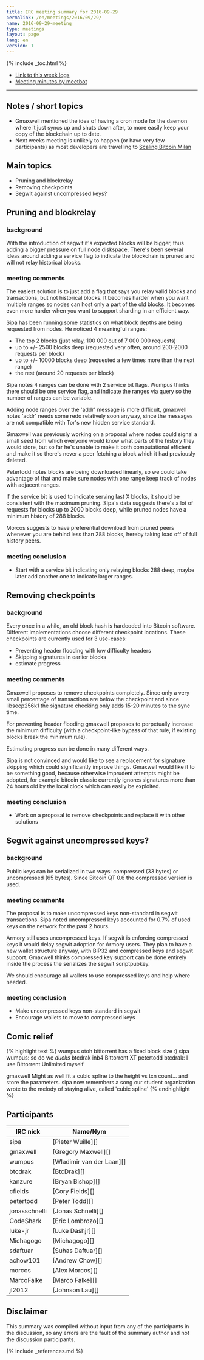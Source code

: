 ```yaml
---
title: IRC meeting summary for 2016-09-29
permalink: /en/meetings/2016/09/29/
name: 2016-09-29-meeting
type: meetings
layout: page
lang: en
version: 1
---
```

{% include _toc.html %}
 
- [Link to this week logs](https://botbot.me/freenode/bitcoin-core-dev/2016-09-29/?msg=73958802&page=3)
- [Meeting minutes by meetbot](http://www.erisian.com.au/meetbot/bitcoin-core-dev/2016/bitcoin-core-dev.2016-09-29-19.01.html)
 
---
 
## Notes / short topics

- Gmaxwell mentioned the idea of having a cron mode for the daemon where it just syncs up and shuts down after, to more easily keep your copy of the blockchain up to date.
- Next weeks meeting is unlikely to happen (or have very few participants) as most developers are travelling to [Scaling Bitcoin Milan](https://scalingbitcoin.org/milan2016/)

## Main topics
 
- Pruning and blockrelay
- Removing checkpoints
- Segwit against uncompressed keys?

## Pruning and blockrelay

### background

With the introduction of segwit it's expected blocks will be bigger, thus adding a bigger pressure on full node diskspace. There's been several ideas around adding a service flag to indicate the blockchain is pruned and will not relay historical blocks.

### meeting comments

The easiest solution is to just add a flag that says you relay valid blocks and transactions, but not historical blocks. It becomes harder when you want multiple ranges so nodes can host only a part of the old blocks. It becomes even more harder when you want to support sharding in an efficient way. 

Sipa has been running some statistics on what block depths are being requested from nodes. He noticed 4 meaningful ranges:

- The top 2 blocks (just relay, 100 000 out of 7 000 000 requests)
- up to +/- 2500 blocks deep (requested very often, around 200-2000 requests per block)
- up to +/- 10000 blocks deep (requested a few times more than the next range)
- the rest (around 20 requests per block)

Sipa notes 4 ranges can be done with 2 service bit flags. Wumpus thinks there should be one service flag, and indicate the ranges via query so the number of ranges can be variable.

Adding node ranges over the 'addr' message is more difficult, gmaxwell notes 'addr' needs some redo relatively soon anyway, since the messages are not compatible with Tor's new hidden service standard.

Gmaxwell was previously working on a proposal where nodes could signal a small seed from which everyone would know what parts of the history they would store, but so far he's unable to make it both computational efficient and make it so there's never a peer fetching a block which it had previously deleted.

Petertodd notes blocks are being downloaded linearly, so we could take advantage of that and make sure nodes with one range keep track of nodes with adjacent ranges.

If the service bit is used to indicate serving last X blocks, it should be consistent with the maximum pruning. Sipa's data suggests there's a lot of requests for blocks up to 2000 blocks deep, while pruned nodes have a minimum history of 288 blocks.

Morcos suggests to have preferential download from pruned peers whenever you are behind less than 288 blocks, hereby taking load off of full history peers.

### meeting conclusion

- Start with a service bit indicating only relaying blocks 288 deep, maybe later add another one to indicate larger ranges.

## Removing checkpoints

### background

Every once in a while, an old block hash is hardcoded into Bitcoin software. Different implementations choose different checkpoint locations. These checkpoints are currently used for 3 use-cases:

- Preventing header flooding with low difficulty headers
- Skipping signatures in earlier blocks
- estimate progress

### meeting comments

Gmaxwell proposes to remove checkpoints completely. Since only a very small percentage of transactions are below the checkpoint and since libsecp256k1 the signature checking only adds 15-20 minutes to the sync time. 

For preventing header flooding gmaxwell proposes to perpetually increase the minimum difficulty (with a checkpoint-like bypass of that rule, if existing blocks break the minimum rule).

Estimating progress can be done in many different ways.

Sipa is not convinced and would like to see a replacement for signature skipping which could significantly improve things. Gmaxwell would like it to be something good, because otherwise imprudent attempts might be adopted, for example bitcoin classic currently ignores signatures more than 24 hours old by the local clock which can easily be exploited.

### meeting conclusion

- Work on a proposal to remove checkpoints and replace it with other solutions


## Segwit against uncompressed keys?

### background

Public keys can be serialized in two ways: compressed (33 bytes) or uncompressed (65 bytes). Since Bitcoin QT 0.6 the compressed version is used.

### meeting comments

The proposal is to make uncompressed keys non-standard in segwit transactions. Sipa noted uncompressed keys accounted for 0.7% of used keys on the network for the past 2 hours.

Armory still uses uncompressed keys. If segwit is enforcing compressed keys it would delay segwit adoption for Armory users. They plan to have a new wallet structure anyway, with BIP32 and compressed keys and segwit support. Gmaxwell thinks compressed key support can be done entirely inside the process the serializes the segwit scriptpubkey.

We should encourage all wallets to use compressed keys and help where needed.

### meeting conclusion

- Make uncompressed keys non-standard in segwit
- Encourage wallets to move to compressed keys

## Comic relief

{% highlight text %}
wumpus          otoh bittorrent has a fixed block size :)
sipa            wumpus: so do we *ducks*
btcdrak         inb4 Bittorrent XT
petertodd       btcdrak: I use Bittorrent Unlimited myself

gmaxwell        Might as well fit a cubic spline to the height vs txn count... and store the parameters.
sipa now remembers a song our student organization wrote to the melody of staying alive, called 'cubic spline'
{% endhighlight %}


## Participants
 
| IRC nick        | Name/Nym                  |
|-----------------|---------------------------|
| sipa            | [Pieter Wuille][]         |
| gmaxwell        | [Gregory Maxwell][]       |
| wumpus          | [Wladimir van der Laan][] |
| btcdrak         | [BtcDrak][]               |
| kanzure         | [Bryan Bishop][]          |
| cfields         | [Cory Fields][]           |
| petertodd       | [Peter Todd][]            |
| jonasschnelli   | [Jonas Schnelli][]        |
| CodeShark       | [Eric Lombrozo][]         |
| luke-jr         | [Luke Dashjr][]           |
| Michagogo       | [Michagogo][]             |
| sdaftuar        | [Suhas Daftuar][]         |
| achow101        | [Andrew Chow][]           |
| morcos          | [Alex Morcos][]           |
| MarcoFalke      | [Marco Falke][]           |
| jl2012          | [Johnson Lau][]           |

## Disclaimer
 
This summary was compiled without input from any of the participants in the discussion, so any errors are the fault of the summary author and not the discussion participants.

{% include _references.md %}
